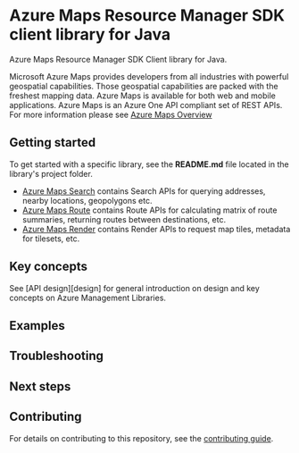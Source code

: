 # Azure Maps Resource Manager SDK client library for Java

Azure Maps Resource Manager SDK Client library for Java.

Microsoft Azure Maps provides developers from all industries with powerful geospatial capabilities. Those geospatial capabilities are packed with the freshest mapping data. Azure Maps is available for both web and mobile applications. Azure Maps is an Azure One API compliant set of REST APIs. For more information please see [Azure Maps Overview](https://docs.microsoft.com/azure/azure-maps/)

## Getting started

To get started with a specific library, see the **README.md** file located in the library's project folder. 
- [Azure Maps Search](https://github.com/Azure/azure-sdk-for-java/blob/main/sdk/maps/azure-maps-search/README.md) contains Search APIs for querying addresses, nearby locations, geopolygons etc.
- [Azure Maps Route](https://github.com/Azure/azure-sdk-for-java/blob/main/sdk/maps/azure-maps-route/README.md) contains Route APIs for calculating matrix of route summaries, returning routes between destinations, etc.
- [Azure Maps Render](https://github.com/Azure/azure-sdk-for-java/blob/main/sdk/maps/azure-maps-render/README.md) contains Render APIs to request map tiles, metadata for tilesets, etc.

## Key concepts

See [API design][design] for general introduction on design and key concepts on Azure Management Libraries.

## Examples

## Troubleshooting

## Next steps

## Contributing

For details on contributing to this repository, see the [contributing guide](https://github.com/Azure/azure-sdk-for-java/blob/master/CONTRIBUTING.md).
